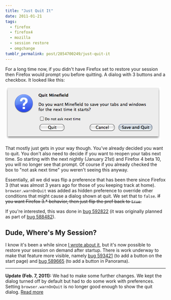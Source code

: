 ```yaml
---
title: "Just Quit It"
date: 2011-01-21
tags:
  - firefox
  - firefox4
  - mozilla
  - session restore
  - omgchange
tumblr_permalink: post/2854700249/just-quit-it
---
```


For a long time now, if you didn't have Firefox set to restore your session then Firefox would prompt you before quitting. A dialog with 3 buttons and a checkbox. It looked like this:

![](/img/posts/just-quit-it.png)

That mostly just gets in your way though. You've already decided you want to quit. You don't also need to decide if you want to reopen your tabs next time. So starting with the next nightly (January 21st) and Firefox 4 beta 10, you will no longer see that prompt. Of course if you already checked the box to "not ask next time" you weren't seeing this anyway.

Essentially, all we did was flip a preference that has been there since Firefox 3 (that was almost 3 years ago for those of you keeping track at home). `browser.warnOnQuit` was added as hidden preference to override other conditions that might cause a dialog shown at quit. We set that to `false`. <strike>If you want Firefox 3.* behavior, then just flip the pref back to `true`.</strike>

If you're interested, this was done in [bug 592822](https://bugzilla.mozilla.org/show_bug.cgi?id=592822) (it was originally planned as part of [bug 588482](https://bugzilla.mozilla.org/show_bug.cgi?id=588482)).

## Dude, Where's My Session?

I know it's been a while since [I wrote about it](/posts/restore-previous-session), but it's now possible to restore your session on demand after startup. There is work underway to make that feature more visible, namely [bug 593421](https://bugzilla.mozilla.org/show_bug.cgi?id=593421) (to add a button on the start page) and [bug 589665](https://bugzilla.mozilla.org/show_bug.cgi?id=589665) (to add a button in Panorama).

- - -

**Update (Feb. 7, 2011):** We had to make some further changes. We kept the dialog turned off by default but had to do some work with preferences. Setting `browser.warnOnQuit` is no longer good enough to show the quit dialog. [Read more](/posts/about-that-quit-dialog)

